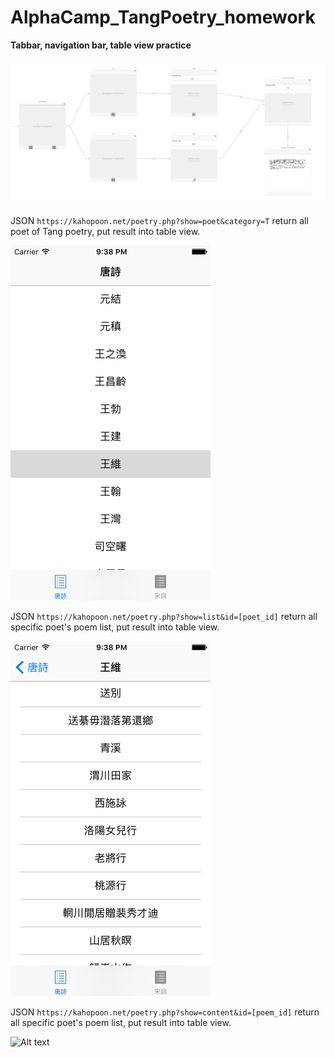 # AlphaCamp_TangPoetry_homework

**Tabbar, navigation bar, table view practice**

![Alt text](/screenshot/storyboard.png?raw=true "storyboard")

JSON `https://kahopoon.net/poetry.php?show=poet&category=T` return all poet of Tang poetry, put result into table view.

![Alt text](/screenshot/Tang_main.png?raw=true "Tang_main")

JSON `https://kahopoon.net/poetry.php?show=list&id=[poet_id]` return all specific poet's poem list, put result into table view.

![Alt text](/screenshot/Tang_list.png?raw=true "Tang_list")

JSON `https://kahopoon.net/poetry.php?show=content&id=[poem_id]` return all specific poet's poem list, put result into table view.

![Alt text](/screenshot/Tang_content.png?raw=true "Tang_content")
